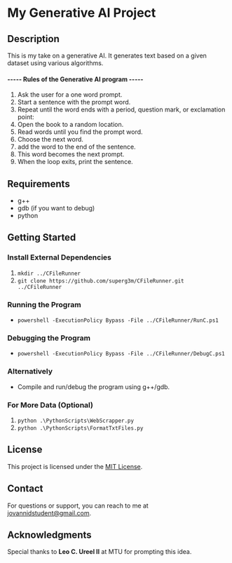 # My Generative AI Project

## Description

This is my take on a generative AI. It generates text based on a given dataset using various algorithms.

#### ----- Rules of the Generative AI program -----

1. Ask the user for a one word prompt.
2. Start a sentence with the prompt word.
3. Repeat until the word ends with a period, question mark, or exclamation point:
4. Open the book to a random location.
5. Read words until you find the prompt word.
6. Choose the next word.
7. add the word to the end of the sentence.
8. This word becomes the next prompt.
9. When the loop exits, print the sentence.

## Requirements

- g++
- gdb (if you want to debug)
- python

## Getting Started

### Install External Dependencies

1. `mkdir ../CFileRunner`
2. `git clone https://github.com/superg3m/CFileRunner.git ../CFileRunner`

### Running the Program

- `powershell -ExecutionPolicy Bypass -File ../CFileRunner/RunC.ps1`

### Debugging the Program

- `powershell -ExecutionPolicy Bypass -File ../CFileRunner/DebugC.ps1`

### Alternatively

- Compile and run/debug the program using g++/gdb.

### For More Data (Optional)

1. `python .\PythonScripts\WebScrapper.py`
2. `python .\PythonScripts\FormatTxtFiles.py`

## License

This project is licensed under the [MIT License](LICENSE).

## Contact

For questions or support, you can reach to me at jovannidstudent@gmail.com.

## Acknowledgments

Special thanks to **Leo C. Ureel II** at MTU for prompting this idea.
